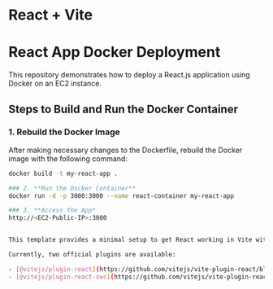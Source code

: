 # React + Vite

# React App Docker Deployment

This repository demonstrates how to deploy a React.js application using Docker on an EC2 instance.

## Steps to Build and Run the Docker Container

### 1. **Rebuild the Docker Image**
After making necessary changes to the Dockerfile, rebuild the Docker image with the following command:

```bash
docker build -t my-react-app .

### 2. **Run the Docker Container**
docker run -d -p 3000:3000 --name react-container my-react-app

### 3. **Access the App*
http://<EC2-Public-IP>:3000


This template provides a minimal setup to get React working in Vite with HMR and some ESLint rules.

Currently, two official plugins are available:

- [@vitejs/plugin-react](https://github.com/vitejs/vite-plugin-react/blob/main/packages/plugin-react/README.md) uses [Babel](https://babeljs.io/) for Fast Refresh
- [@vitejs/plugin-react-swc](https://github.com/vitejs/vite-plugin-react-swc) uses [SWC](https://swc.rs/) for Fast Refresh
